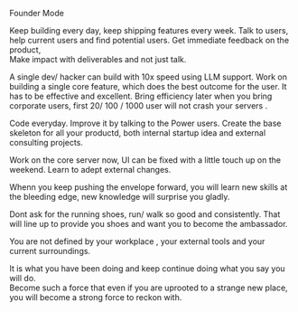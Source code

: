 Founder Mode

Keep building every day, keep shipping features every week.
Talk to users, help current users and find potential users.
Get immediate feedback on the product,  
Make impact with deliverables and not just talk.

A single dev/ hacker can build with 10x speed using LLM support. 
Work on building a single core feature, which does the best outcome for the user.
It has to be effective and excellent. 
Bring efficiency later when you bring corporate users,  first 20/ 100 / 1000 user will not crash your servers .

Code everyday. Improve it by talking to the Power users. Create the base skeleton for all your productd, both internal startup idea and external consulting projects. 

Work on the core server now,  UI can be fixed with a little touch up on the weekend. Learn to adept external changes.

Whenn you keep pushing the envelope forward, you will learn new skills at the bleeding edge, new knowledge will surprise you gladly.

Dont ask for the running shoes, run/ walk so good and consistently. That will line up to provide you shoes and want you to become the ambassador. 

You are not defined by your workplace , your external tools and your current surroundings. 

It is what you have been doing and keep continue doing what you say you will do.  
Become such a force that even if you are uprooted to a strange new place,  you will become a strong force to reckon with.

